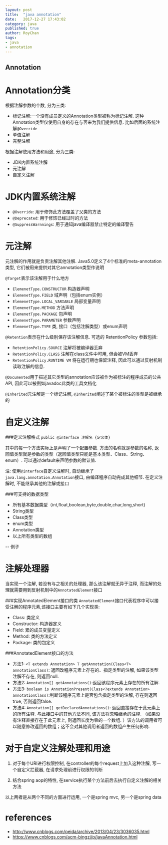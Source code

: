 ```yaml
---
layout: post
title:  "java annotation"
date:   2017-12-27 17:43:02
category: java
published: true
author: RoyChan
tags:
- java
- annotation
---
```


## Annotation

# Annotation分类
根据注解参数的个数, 分为三类:
* 标记注解:一个没有成员定义的Annotation类型被称为标记注解. 这种Annotation类型仅使用自身的存在与否来为我们提供信息. 比如后面的系统注解`@Override`
* 单值注解
* 完整注解　

根据注解使用方法和用途, 分为三类: 
* JDK内置系统注解
* 元注解
* 自定义注解

# JDK内置系统注解
* `@Override`: 用于修饰此方法覆盖了父类的方法
* `@Deprecated`: 用于修饰已经过时的方法
* `@SuppressWarnnings`: 用于通知java编译器禁止特定的编译警告

# 元注解
元注解的作用就是负责注解其他注解. Java5.0定义了4个标准的meta-annotation类型, 它们被用来提供对其它annotation类型作说明

`@Target`表示该注解用于什么地方
* `ElemenetType.CONSTRUCTOR` 构造器声明 
* `ElemenetType.FIELD` 域声明（包括enum实例） 
* `ElemenetType.LOCAL_VARIABLE` 局部变量声明 
* `ElemenetType.METHOD` 方法声明 
* `ElemenetType.PACKAGE` 包声明 
* `ElemenetType.PARAMETER` 参数声明 
* `ElemenetType.TYPE` 类, 接口（包括注解类型）或enum声明 

`@Retention`表示在什么级别保存该注解信息. 可选的 RetentionPolicy 参数包括: 
* `RetentionPolicy.SOURCE` 注解将被编译器丢弃 
* `RetentionPolicy.CLASS` 注解在class文件中可用, 但会被VM丢弃 
* `RetentionPolicy.RUNTIME VM` 将在运行期也保留注释, 因此可以通过反射机制读取注解的信息. 

`@Documented`用于描述其它类型的annotation应该被作为被标注的程序成员的公共API, 因此可以被例如javadoc此类的工具文档化

`@Inherited`元注解是一个标记注解, `@Inherited`阐述了某个被标注的类型是被继承的

# 自定义注解

###定义注解格式
`public @interface 注解名 {定义体}`

其中的每一个方法实际上是声明了一个配置参数. 方法的名称就是参数的名称, 返回值类型就是参数的类型（返回值类型只能是基本类型、Class、String、enum）. 可以通过default来声明参数的默认值. 

注: 使用`@interface`自定义注解时, 自动继承了`java.lang.annotation.Annotation`接口, 由编译程序自动完成其他细节. 在定义注解时, 不能继承其他的注解或接口

###可支持的数据类型
* 所有基本数据类型（int,float,boolean,byte,double,char,long,short)
* String类型
* Class类型
* enum类型
* Annotation类型
* 以上所有类型的数组

-- 例子

# 注解处理器
当实现一个注解, 若没有与之相关的处理器, 那么该注解就无异于注释, 而注解的处理就需要用到反射机制中的`AnnotatedElement`接口

###实现AnnotatedElement接口的类
`AnnotatedElement`接口代表程序中可以接受注解的程序元素,该接口主要有如下几个实现类: 
* Class: 类定义
* Constructor: 构造器定义
* Field: 累的成员变量定义
* Method: 类的方法定义
* Package: 类的包定义

###AnnotatedElement接口的方法
* 方法1: `<T extends Annotation> T getAnnotation(Class<T> annotationClass)`: 返回改程序元素上存在的、指定类型的注解, 如果该类型注解不存在, 则返回null. 
* 方法2: `Annotation[] getAnnotations()`:返回该程序元素上存在的所有注解. 
* 方法3: `boolean is AnnotationPresent(Class<?extends Annotation> annotationClass)`:判断该程序元素上是否包含指定类型的注解, 存在则返回true, 否则返回false.
* 方法4: `Annotation[] getDeclaredAnnotations()`: 返回直接存在于此元素上的所有注释. 与此接口中的其他方法不同, 该方法将忽略继承的注释. （如果没有注释直接存在于此元素上, 则返回长度为零的一个数组. ）该方法的调用者可以随意修改返回的数组；这不会对其他调用者返回的数组产生任何影响. 

# 对于自定义注解处理和用途
1. 对于每个URI进行权限控制, 在controller的每个request上加入这种注解, 写一个自定义拦截器, 在请求处理前进行权限的判断

2. 结合spring aop的特性, 在service执行某个方法前后去执行自定义注解的相关方法

以上两者是从两个不同的方面进行运用, 一个是spring mvc, 另一个是spring data

# references
- http://www.cnblogs.com/peida/archive/2013/04/23/3036035.html
- https://www.cnblogs.com/acm-bingzi/p/javaAnnotation.html